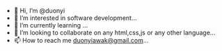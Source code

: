 - 👋 Hi, I’m @duonyi
- 👀 I’m interested in software development...
- 🌱 I’m currently learning ...
- 💞️ I’m looking to collaborate on any html,css,js or any other language...
- 📫 How to reach me duonyiawak@gmail.com...

<!---
duonyi/duonyi is a ✨ special ✨ repository because its `README.md` (this file) appears on your GitHub profile.
You can click the Preview link to take a look at your changes.
--->
